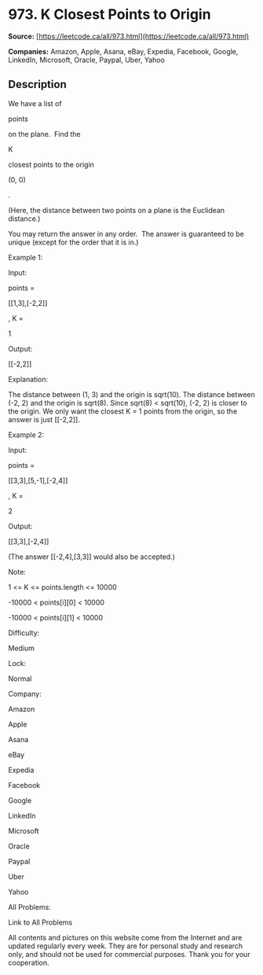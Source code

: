 # 973. K Closest Points to Origin

**Source:** [https://leetcode.ca/all/973.html](https://leetcode.ca/all/973.html)

**Companies:** Amazon, Apple, Asana, eBay, Expedia, Facebook, Google, LinkedIn, Microsoft, Oracle, Paypal, Uber, Yahoo

## Description

We have a list of

points

on the plane.  Find the

K

closest points to the origin

(0, 0)

.

(Here, the distance between two points on a plane is the Euclidean distance.)

You may return the answer in any order.  The answer is guaranteed to be unique
        (except for the order that it is in.)

Example 1:

Input:

points =

[[1,3],[-2,2]]

, K =

1

Output:

[[-2,2]]

Explanation:

The distance between (1, 3) and the origin is sqrt(10).
The distance between (-2, 2) and the origin is sqrt(8).
Since sqrt(8) < sqrt(10), (-2, 2) is closer to the origin.
We only want the closest K = 1 points from the origin, so the answer is just [[-2,2]].

Example 2:

Input:

points =

[[3,3],[5,-1],[-2,4]]

, K =

2

Output:

[[3,3],[-2,4]]

(The answer [[-2,4],[3,3]] would also be accepted.)

Note:

1 <= K <= points.length <= 10000

-10000 < points[i][0] < 10000

-10000 < points[i][1] < 10000

Difficulty:

Medium

Lock:

Normal

Company:

Amazon

Apple

Asana

eBay

Expedia

Facebook

Google

LinkedIn

Microsoft

Oracle

Paypal

Uber

Yahoo

All Problems:

Link to All Problems

All contents and pictures on this website come from the Internet and are updated regularly every week. They are for personal study and research only, and should not be used for commercial purposes. Thank you for your cooperation.

